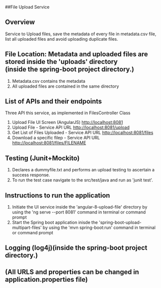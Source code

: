 ##File Upload Service

## Overview
Service to Upload files, save the metadata of every file in metadata.csv file, list all uploaded files and avoid uploading duplicate files.
   
## File Location: Metadata and uploaded files are stored inside the 'uploads' directory <br>(inside the spring-boot project directory.)
1. Metadata.csv contains the metadata
2. All uploaded files are contained in the same directory

 
## List of APIs and their endpoints
Three API this service, as implemented in FilesController Class
1. Upload File UI Screen (AngularJS) <http://localhost:8081>
2. Upload File - Service API URL <http://localhost:8081/upload>
3. Get List of Files Uploaded - Service API URL <http://localhost:8081/files>
4. Download a specific filep - Service API URL <http://localhost:8081/files/FILENAME>


## Testing (Junit+Mockito)
1. Declares a dummyfile.txt and performs an upload testing to ascertain a success response.
2. To run the test case navigate to the src/test/java and run as 'junit test'.


## Instructions to run the application
1. Initiate the UI service inside the 'angular-8-upload-file' directory by using the 'ng serve --port 8081' command in terminal or command prompt
2. Start the Spring boot application inisde the 'spring-boot-upload-multipart-files' by using the 'mvn spring-boot:run' command in terminal or command prompt

## Logging (log4j)(inside the spring-boot project directory.)
## (All URLS and properties can be changed in application.properties file)

